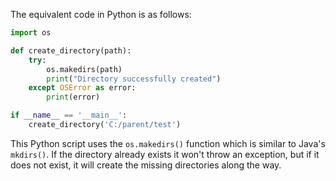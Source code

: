 The equivalent code in Python is as follows:

```python
import os

def create_directory(path):
    try:
        os.makedirs(path)
        print("Directory successfully created")
    except OSError as error:
        print(error)

if __name__ == '__main__':
    create_directory('C:/parent/test')
```
This Python script uses the `os.makedirs()` function which is similar to Java's `mkdirs()`. If the directory already exists it won't throw an exception, but if it does not exist, it will create the missing directories along the way.
